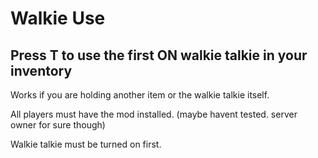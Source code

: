 
# Walkie Use

## Press T to use the first ON walkie talkie in your inventory

Works if you are holding another item or the walkie talkie itself.

All players must have the mod installed. (maybe havent tested. server owner for sure though)

Walkie talkie must be turned on first.
